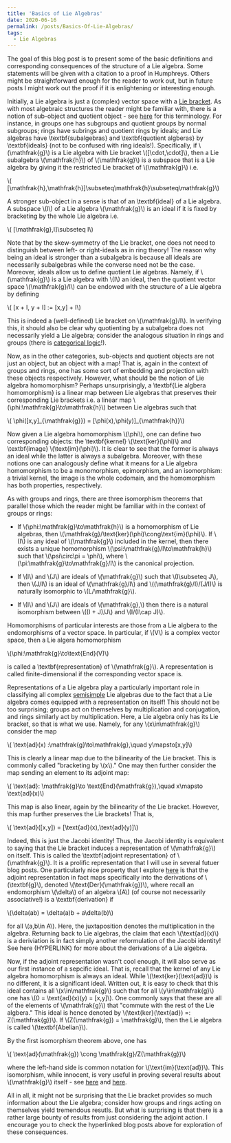 ```yaml
---
title: 'Basics of Lie Algebras'
date: 2020-06-16
permalink: /posts/Basics-Of-Lie-Algebras/
tags:
  - Lie Algebras
---
```


The goal of this blog post is to present some of the basic definitions and corresponding consequences of the structure of a Lie algebra. Some statements will be given with a citation to a proof in Humphreys. Others might be straightforward enough for the reader to work out, but in future posts I might work out the proof if it is enlightening or interesting enough.

Initially, a Lie algebra is just a (complex) vector space with a [Lie bracket](https://almosttrivial.github.io/posts/PrefaceToLieAlgebras). As with most algebraic structures the reader might be familiar with, there is a notion of sub-object and quotient object - see [here](https://almosttrivial.github.io/posts/Basics-of-Category-Theory) for this terminology. For instance, in groups one has subgroups and quotient groups by normal subgroups; rings have subrings and quotient rings by ideals; and Lie algebras have \textbf{subalgebras} and \textbf{quotient algberas} by \textbf{ideals} (not to be confused with ring ideals!). Specifically, if \\(\mathfrak{g}\\) is a Lie algebra with Lie bracket \\([\cdot,\cdot]\\), then a Lie subalgebra \\(\mathfrak{h}\\) of \\(\mathfrak{g}\\) is a subspace that is a Lie algebra by giving it the restricted Lie bracket of \\(\mathfrak{g}\\) i.e.

\\(    [\mathfrak{h},\mathfrak{h}]\subseteq\mathfrak{h}\subseteq\mathfrak{g}\\)



A stronger sub-object in a sense is that of an \textbf{ideal} of a Lie algebra. A subspace \\(I\\) of a Lie algebra \\(\mathfrak{g}\\) is an ideal if it is fixed by bracketing by the whole Lie algebra i.e.

\\(    [\mathfrak{g},I]\subseteq I\\)


Note that by the skew-symmetry of the Lie bracket, one does not need to distinguish between left- or right-ideals as in ring theory! The reason why being an ideal is stronger than a subalgebra is because all ideals are necessarily subalgebras while the converse need not be the case. Moreover, ideals allow us to define quotient Lie algebras. Namely, if \\(\mathfrak{g}\\) is a Lie algebra with \\(I\\) an ideal, then the quotient vector space \\(\mathfrak{g}/I\\) can be endowed with the structure of a Lie algebra by defining

\\( [x + I, y + I] := [x,y] + I\\)

This is indeed a (well-defined) Lie bracket on \\(\mathfrak{g}/I\\). In verifying this, it should also be clear why quotienting by a subalgebra does not necessarily yield a Lie algebra; consider the analogous situation in rings and groups (there is [categorical logic](https://almosttrivial.github.io/posts/Basics-of-Category-Theory)!).

Now, as in the other categories, sub-objects and quotient objects are not just an object, but an object with a map! That is, again in the context of groups and rings, one has some sort of embedding and projection with these objects respectively. However, what should be the notion of Lie algebra homomorphism? Perhaps unsurprisingly, a \textbf{Lie algbera homomorphism} is a linear map between Lie algebras that preserves their corresponding Lie brackets i.e. a linear map \\(\phi:\mathfrak{g}\to\mathfrak{h}\\) between Lie algebras such that

\\(    \phi([x,y]\_{\mathfrak{g}}) = [\phi(x),\phi(y)]\_{\mathfrak{h}}\\)

Now given a Lie algebra homomorphism \\(\phi\\), one can define two corresponding objects: the \textbf{kernel} \\(\text{ker}(\phi)\\) and \textbf{image} \\(\text{im}(\phi)\\). It is clear to see that the former is always an ideal while the latter is always a subalgebra. Moreover, with these notions one can analogously define what it means for a Lie algebra homomorphism to be a monomorphism, epimorphism, and an isomorphism: a trivial kernel, the image is the whole codomain, and the homomorphism has both properties, respectively.

As with groups and rings, there are three isomorphism theorems that parallel those which the reader might be familiar with in the context of groups or rings:

* If \\(\phi:\mathfrak{g}\to\mathfrak{h}\\) is a homomorphism of Lie algebras, then \\(\mathfrak{g}/\text{ker}(\phi)\cong\text{im}(\phi)\\). If \\(I\\) is any ideal of \\(\mathfrak{g}\\) included in the kernel, then there exists a unique homomorphism \\(\psi:\mathfrak{g}/I\to\mathfrak{h}\\) such that \\(\psi\circ\pi = \phi\\), where \\(\pi:\mathfrak{g}\to\mathfrak{g}/I\\) is the canonical projection.

* If \\(I\\) and \\(J\\) are ideals of \\(\mathfrak{g}\\) such that \\(I\subseteq J\\), then \\(J/I\\) is an ideal of \\(\mathfrak{g}/I\\) and \\((\mathfrak{g}/I)/(J/I)\\) is naturally isomorphic to \\(L/\mathfrak{g}\\).

* If \\(I\\) and \\(J\\) are ideals of \\(\mathfrak{g},\\) then there is a natural isomorphism between \\((I + J)/J\\) and \\(I/(I\cap J)\\).


Homomorphisms of particular interests are those from a Lie algbera to the endomorphisms of a vector space. In particular, if \\(V\\) is a complex vector space, then a Lie algera homomorphism 

\\(\phi:\mathfrak{g}\to\\text{End}(V)\\)

is called a \textbf{representation} of \\(\mathfrak{g}\\). A representation is called finite-dimensional if the corresponding vector space is.

Representations of a Lie algebra play a particularly important role in classifying all complex [semisimple](https://almosttrivial.github.io/posts/Semisimplicity-of-Lie-Algebras) Lie algebras due to the fact that a Lie algebra comes equipped with a representation on itself! This should not be too surprising; groups act on themselves by multiplication and conjugation, and rings similarly act by multiplication. Here, a Lie algebra only has its Lie bracket, so that is what we use. Namely, for any \\(x\in\mathfrak{g}\\) consider the map

\\(    \text{ad}(x) :\mathfrak{g}\to\mathfrak{g},\quad y\mapsto[x,y]\\)

This is clearly a linear map due to the bilinearity of the Lie bracket. This is commonly called "bracketing by \\(x\\)." One may then further consider the map sending an element to its adjoint map:

\\(    \text{ad}: \mathfrak{g}\to \text{End}(\mathfrak{g}),\quad x\mapsto \text{ad}(x)\\)

This map is also linear, again by the bilinearity of the Lie bracket. However, this map further preserves the Lie brackets! That is,

\\(    \text{ad}([x,y]) = [\text{ad}(x),\text{ad}(y)]\\)

Indeed, this is just the Jacobi identity! Thus, the Jacobi identity is equivalent to saying that the Lie bracket induces a representation of \\(\mathfrak{g}\\) on itself. This is called the \textbf{adjoint representation} of \\(\mathfrak{g}\\). It is a prolific representation that I will use in several futuer blog posts. One particularly nice property that I explore [here](https://almosttrivial.github.io/posts/Semisimplicity-of-Lie-Algebras) is that the adjoint representation in fact maps specifically into the derivations of \\(\textbf{g}\\), denoted \\(\text{Der}(\mathfrak{g})\\), where recall an endomorphism \\(\delta\\) of an algebra \\(A\\) (of course not necessarily associative!) is a \textbf{derivation} if 

\\(\delta(ab) = \delta(a)b + a\delta(b)\\)

for all \\(a,b\in A\\). Here, the juxtaposition denotes the multiplication in the algebra. Returning back to Lie algebras, the claim that each \\(\text{ad}(x)\\) is a deriviation is in fact simply another reformulation of the Jacobi identity! See here (HYPERLINK) for more about the derivations of a Lie algebra.

Now, if the adjoint representation wasn't cool enough, it will also serve as our first instance of a sepcific ideal. That is, recall that the kernel of any Lie algebra homomorphism is always an ideal. While \\(\text{ker}(\text{ad})\\) is no different, it is a significant ideal. Written out, it is easy to check that this ideal contains all \\(x\in\mathfrak{g}\\) such that for all \\(y\in\mathfrak{g}\\) one has \\(0 = \text{ad}(x)(y) = [x,y]\\). One commonly says that these are all of the elements of \\(\mathfrak{g}\\) that "commute with the rest of the Lie algbera." This ideal is hence denoted by \\(\text{ker}(\text{ad}) =: Z(\mathfrak{g})\\). If \\(Z(\mathfrak{g}) = \mathfrak{g}\\), then the Lie algebra is called \\(\textbf{Abelian}\\).

By the first isomorphism theorem above, one has 

\\(    \text{ad}(\mathfrak{g}) \cong \mathfrak{g}/Z(\mathfrak{g})\\)

where the left-hand side is common notation for \\(\text{im}(\text{ad})\\). This isomorphism, while innocent, is very useful in proving several results about \\(\mathfrak{g}\\) itself - see [here](https://almosttrivial.github.io/posts/SolvabilityofLieAlgebras/) and [here](https://almosttrivial.github.io/posts/NilpotencyOfLieAlgebras/).

All in all, it might not be surprising that the Lie bracket provides so much information about the Lie algebra; consider how groups and rings acting on themselves yield tremendous resutls. But what is surprising is that there is a rather large bounty of results from just considering the adjoint action. I encourage you to check the hyperlinked blog posts above for exploration of these consequences.
